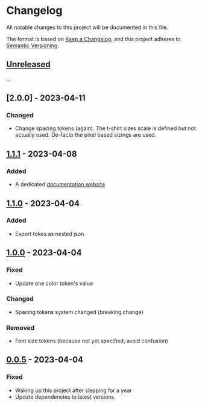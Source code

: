 # Changelog

All notable changes to this project will be documented in this file.

The format is based on [Keep a Changelog](https://keepachangelog.com/en/1.0.0/),
and this project adheres to [Semantic Versioning](https://semver.org/spec/v2.0.0.html).

## [Unreleased]

...

## [2.0.0] - 2023-04-11

### Changed

- Change spacing tokens (again). The t-shirt sizes scale is defined but not actually used. De-facto the pixel based sizings are used.

## [1.1.1] - 2023-04-08

### Added

- A dedicated [documentation website](https://digitalservicebund.github.io/style-dictionary/)

## [1.1.0] - 2023-04-04

### Added

- Export tokes as nested json

## [1.0.0] - 2023-04-04

### Fixed

- Update one color token's value

### Changed

- Spacing tokens system changed (breaking change)

### Removed

- Font size tokens (because not yet specified, avoid confusion)

## [0.0.5] - 2023-04-04

### Fixed

- Waking up this project after slepping for a year
- Update dependencies to latest versions

[Unreleased]: https://github.com/digitalservicebund/style-dictionary/compare/v1.1.1...HEAD
[1.1.1]: https://github.com/digitalservicebund/style-dictionary/compare/v1.1.0...v1.1.1
[1.1.0]: https://github.com/digitalservicebund/style-dictionary/compare/v1.0.0...v1.1.0
[1.0.0]: https://github.com/digitalservicebund/style-dictionary/compare/v0.0.5...v1.0.0
[0.0.5]: https://github.com/digitalservicebund/style-dictionary/compare/v0.0.4...v0.0.5
